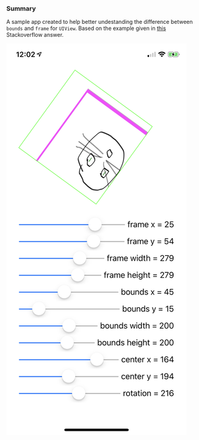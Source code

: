 ### Summary
A sample app created to help better undestanding the difference between `bounds` and `frame` for `UIView`. Based on the example given in [this](https://stackoverflow.com/a/28917673/1450348) Stackoverflow answer.

![Screenshot](images/IMG_E5039F2BB59E-1.jpeg)